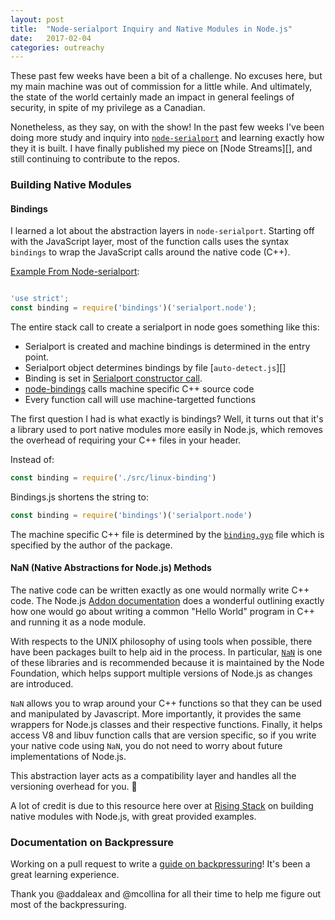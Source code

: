 ```yaml
---
layout: post
title:  "Node-serialport Inquiry and Native Modules in Node.js"
date:   2017-02-04
categories: outreachy
---
```


These past few weeks have been a bit of a challenge. No excuses here, but my
main machine was out of commission for a little while. And ultimately, the 
state of the world certainly made an impact in general feelings of security,
in spite of my privilege as a Canadian.

Nonetheless, as they say, on with the show! In the past few weeks I've been 
doing more study and inquiry into [`node-serialport`][] and learning exactly 
how they it is built. I have finally published my piece on [Node Streams][], 
and still continuing to contribute to the repos.

### Building Native Modules

#### Bindings

I learned a lot about the abstraction layers in `node-serialport`. Starting off 
with the JavaScript layer, most of the function calls uses the syntax 
`bindings` to wrap the JavaScript calls around the native code (C++).


[Example From Node-serialport][]:
```javascript

'use strict';
const binding = require('bindings')('serialport.node');

```

The entire stack call to create a serialport in node goes something like this:
  * Serialport is created and machine bindings is determined in the entry point.
  * Serialport object determines bindings by file [`auto-detect.js`][]
  * Binding is set in [Serialport constructor call][].
  * [node-bindings][] calls machine specific C++ source code
  * Every function call will use machine-targetted functions


The first question I had is what exactly is bindings? Well, it turns out that 
it's a library used to port native modules more easily in Node.js, which removes 
the overhead of requiring your C++ files in your header.

Instead of:
```javascript
const binding = require('./src/linux-binding')
```

Bindings.js shortens the string to:
```javascript
const binding = require('bindings')('serialport.node')
```

The machine specific C++ file is determined by the [`binding.gyp`][] file which 
is specified by the author of the package.

#### NaN (Native Abstractions for Node.js) Methods

The native code can be written exactly as one would normally write C++ code.
The Node.js [Addon documentation][] does a wonderful outlining exactly how one
would go about writing a common "Hello World" program in C++ and running it
as a node module.

With respects to the UNIX philosophy of using tools when possible, there have 
been packages built to help aid in the process. In particular, [`NaN`][] is one
of these libraries and is recommended because it is maintained by the Node 
Foundation, which helps support multiple versions of Node.js as changes are
introduced.

`NaN` allows you to wrap around your C++ functions so that they can be used and
manipulated by Javascript. More importantly, it provides the same wrappers for 
Node.js classes and their respective functions. Finally, it helps access V8
and libuv function calls that are version specific, so if you write your native 
code using `NaN`, you do not need to worry about future implementations of Node.js. 

This abstraction layer acts as a compatibility layer and handles all the 
versioning overhead for you. 🎉

A lot of credit is due to this resource here over at [Rising Stack][] on 
building native modules with Node.js, with great provided examples.

### Documentation on Backpressure

Working on a pull request to write a [guide on backpressuring][]! It's been
a great learning experience. 

Thank you @addaleax and @mcollina for all their time to help me figure out most 
of the backpressuring. 


[`node-serialport`]: https://github.com/EmergingTechnologyAdvisors/node-serialport
[Node-Streams]: https://medium.com/@jessica.quynh.tran/a-brief-history-of-node-streams-pt-1-3401db451f21#.exlelk719
[Example From Node-serialport]: https://github.com/EmergingTechnologyAdvisors/node-serialport/blob/master/lib/bindings/linux.js#L1-L2
[Serialport constructor call]: https://github.com/EmergingTechnologyAdvisors/node-serialport/blob/master/lib/serialport.js#L124
[auto-detect.js]: https://github.com/EmergingTechnologyAdvisors/node-serialport/blob/master/lib/bindings/auto-detect.js
[node-bindings]: https://github.com/TooTallNate/node-bindings
[Rising Stack]: https://blog.risingstack.com/writing-native-node-js-modules/
[`binding.gyp`]: https://github.com/EmergingTechnologyAdvisors/node-serialport/blob/master/binding.gyp
[`NaN`]: https://github.com/nodejs/nan
[C++ macros]: https://gcc.gnu.org/onlinedocs/cpp/Macros.html
[Addon documentation]: https://nodejs.org/api/addons.html
[guide on backpressuring]: https://github.com/nodejs/nodejs.org/pull/1109
